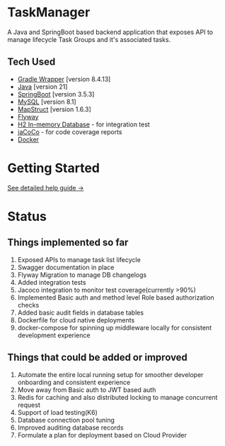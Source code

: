 # TaskManager

A Java and SpringBoot based backend application that exposes API to manage lifecycle Task Groups and it's associated
tasks.

## Tech Used

* [Gradle Wrapper](https://docs.gradle.org/current/userguide/gradle_wrapper.html) [version 8.4.13]
* [Java](https://www.oracle.com/java/) [version 21]
* [SpringBoot](https://spring.io/projects/spring-boot/) [version 3.5.3]
* [MySQL](https://dev.mysql.com/doc/refman/8.4/en/introduction.html) [version 8.1]
* [MapStruct](https://mapstruct.org/) [version 1.6.3]
* [Flyway](https://documentation.red-gate.com/fd/flyway-documentation-138346877.html)
* [H2 In-memory Database](https://www.h2database.com/html/main.html) - for integration test
* [jaCoCo]() - for code coverage reports
* [Docker](https://www.docker.com/)

# Getting Started

[See detailed help guide →](HELP.md)

# Status

## Things implemented so far

1. Exposed APIs to manage task list lifecycle
2. Swagger documentation in place
3. Flyway Migration to manage DB changelogs
4. Added integration tests
5. Jacoco integration to monitor test coverage(currently >90%)
6. Implemented Basic auth and method level Role based authorization checks
7. Added basic audit fields in database tables
8. Dockerfile for cloud native deployments
9. docker-compose for spinning up middleware locally for consistent development experience

## Things that could be added or improved

1. Automate the entire local running setup for smoother developer onboarding and consistent experience
2. Move away from Basic auth to JWT based auth
3. Redis for caching and also distributed locking to manage concurrent request
4. Support of load testing(K6)
5. Database connection pool tuning
6. Improved auditing database records
7. Formulate a plan for deployment based on Cloud Provider

